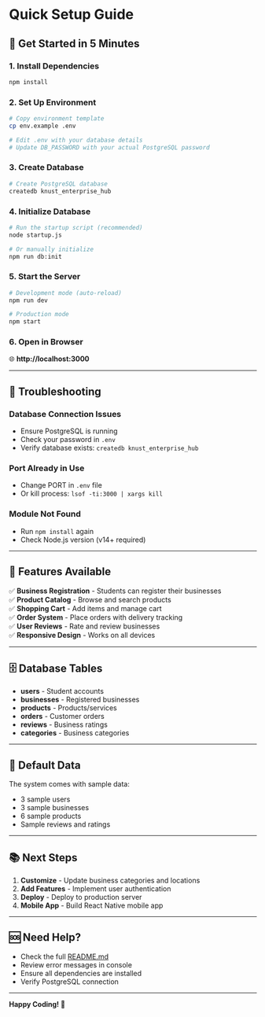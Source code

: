 # Quick Setup Guide

## 🚀 Get Started in 5 Minutes

### 1. Install Dependencies
```bash
npm install
```

### 2. Set Up Environment
```bash
# Copy environment template
cp env.example .env

# Edit .env with your database details
# Update DB_PASSWORD with your actual PostgreSQL password
```

### 3. Create Database
```bash
# Create PostgreSQL database
createdb knust_enterprise_hub
```

### 4. Initialize Database
```bash
# Run the startup script (recommended)
node startup.js

# Or manually initialize
npm run db:init
```

### 5. Start the Server
```bash
# Development mode (auto-reload)
npm run dev

# Production mode
npm start
```

### 6. Open in Browser
🌐 **http://localhost:3000**

---

## 🔧 Troubleshooting

### Database Connection Issues
- Ensure PostgreSQL is running
- Check your password in `.env`
- Verify database exists: `createdb knust_enterprise_hub`

### Port Already in Use
- Change PORT in `.env` file
- Or kill process: `lsof -ti:3000 | xargs kill`

### Module Not Found
- Run `npm install` again
- Check Node.js version (v14+ required)

---

## 📱 Features Available

✅ **Business Registration** - Students can register their businesses  
✅ **Product Catalog** - Browse and search products  
✅ **Shopping Cart** - Add items and manage cart  
✅ **Order System** - Place orders with delivery tracking  
✅ **User Reviews** - Rate and review businesses  
✅ **Responsive Design** - Works on all devices  

---

## 🗄️ Database Tables

- **users** - Student accounts
- **businesses** - Registered businesses  
- **products** - Products/services
- **orders** - Customer orders
- **reviews** - Business ratings
- **categories** - Business categories

---

## 🔐 Default Data

The system comes with sample data:
- 3 sample users
- 3 sample businesses
- 6 sample products
- Sample reviews and ratings

---

## 📚 Next Steps

1. **Customize** - Update business categories and locations
2. **Add Features** - Implement user authentication
3. **Deploy** - Deploy to production server
4. **Mobile App** - Build React Native mobile app

---

## 🆘 Need Help?

- Check the full [README.md](README.md)
- Review error messages in console
- Ensure all dependencies are installed
- Verify PostgreSQL connection

---

**Happy Coding! 🎉**
